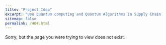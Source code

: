 ```yaml
---
title: "Project Idea"
excerpt: "Use quantum computing and Quantum Algorithms in Supply Chain Optimization Using Big Data Analytics"
sitemap: false
permalink: /404.html
---
```


Sorry, but the page you were trying to view does not exist.
